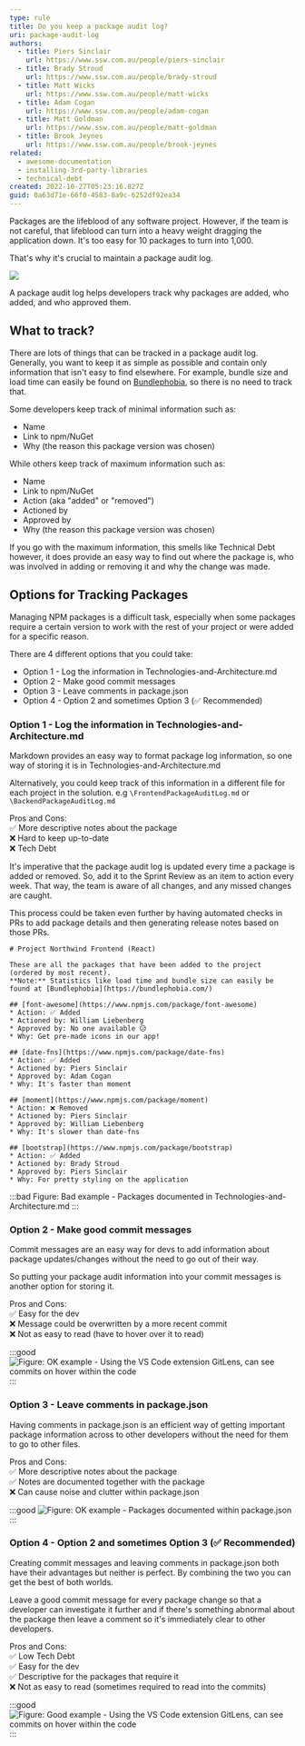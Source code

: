 ```yaml
---
type: rule
title: Do you keep a package audit log?
uri: package-audit-log
authors:
  - title: Piers Sinclair
    url: https://www.ssw.com.au/people/piers-sinclair
  - title: Brady Stroud
    url: https://www.ssw.com.au/people/brady-stroud
  - title: Matt Wicks
    url: https://www.ssw.com.au/people/matt-wicks
  - title: Adam Cogan
    url: https://www.ssw.com.au/people/adam-cogan
  - title: Matt Goldman
    url: https://www.ssw.com.au/people/matt-goldman
  - title: Brook Jeynes
    url: https://www.ssw.com.au/people/brook-jeynes
related:
  - awesome-documentation
  - installing-3rd-party-libraries
  - technical-debt
created: 2022-10-27T05:23:16.827Z
guid: 0a63d71e-66f0-4583-8a9c-6252df92ea34
---
```

Packages are the lifeblood of any software project. However, if the team is not careful, that lifeblood can turn into a heavy weight dragging the application down. It's too easy for 10 packages to turn into 1,000.

That's why it's crucial to maintain a package audit log.

<!--endintro-->

![](3rd-party-check-logos.png)

A package audit log helps developers track why packages are added, who added, and who approved them.

## What to track?

There are lots of things that can be tracked in a package audit log. Generally, you want to keep it as simple as possible and contain only information that isn't easy to find elsewhere. For example, bundle size and load time can easily be found on [Bundlephobia](https://bundlephobia.com), so there is no need to track that.

Some developers keep track of minimal information such as:

* Name
* Link to npm/NuGet
* Why (the reason this package version was chosen)

While others keep track of maximum information such as:

* Name
* Link to npm/NuGet
* Action (aka "added" or "removed")
* Actioned by
* Approved by
* Why (the reason this package version was chosen)

If you go with the maximum information, this smells like Technical Debt however, it does provide an easy way to find out where the package is, who was involved in adding or removing it and why the change was made.

## Options for Tracking Packages

Managing NPM packages is a difficult task, especially when some packages require a certain version to work with the rest of your project or were added for a specific reason.

There are 4 different options that you could take:
- Option 1 - Log the information in Technologies-and-Architecture.md
- Option 2 - Make good commit messages
- Option 3 - Leave comments in package.json
- Option 4 - Option 2 and sometimes Option 3 (✅ Recommended)

### Option 1 - Log the information in Technologies-and-Architecture.md

Markdown provides an easy way to format package log information, so one way of storing it is in Technologies-and-Architecture.md

Alternatively, you could keep track of this information in a different file for each project in the solution. e.g `\FrontendPackageAuditLog.md` or `\BackendPackageAuditLog.md`

Pros and Cons:  
✅ More descriptive notes about the package  
❌ Hard to keep up-to-date  
❌ Tech Debt  

It's imperative that the package audit log is updated every time a package is added or removed. So, add it to the Sprint Review as an item to action every week. That way, the team is aware of all changes, and any missed changes are caught.

This process could be taken even further by having automated checks in PRs to add package details and then generating release notes based on those PRs.


```
# Project Northwind Frontend (React)

These are all the packages that have been added to the project (ordered by most recent).  
**Note:** Statistics like load time and bundle size can easily be found at [Bundlephobia](https://bundlephobia.com/)

## [font-awesome](https://www.npmjs.com/package/font-awesome)
* Action: ✅ Added
* Actioned by: William Liebenberg
* Approved by: No one available 😥
* Why: Get pre-made icons in our app!

## [date-fns](https://www.npmjs.com/package/date-fns)
* Action: ✅ Added
* Actioned by: Piers Sinclair
* Approved by: Adam Cogan
* Why: It's faster than moment

## [moment](https://www.npmjs.com/package/moment)
* Action: ❌ Removed
* Actioned by: Piers Sinclair
* Approved by: William Liebenberg
* Why: It's slower than date-fns

## [bootstrap](https://www.npmjs.com/package/bootstrap)
* Action: ✅ Added
* Actioned by: Brady Stroud
* Approved by: Piers Sinclair
* Why: For pretty styling on the application
```
:::bad
Figure: Bad example - Packages documented in Technologies-and-Architecture.md
:::

### Option 2 - Make good commit messages

Commit messages are an easy way for devs to add information about package updates/changes without the need to go out of their way.

So putting your package audit information into your commit messages is another option for storing it.

Pros and Cons:  
✅ Easy for the dev   
❌ Message could be overwritten by a more recent commit  
❌ Not as easy to read (have to hover over it to read)

:::good
![Figure: OK example - Using the VS Code extension GitLens, can see commits on hover within the code](screen-shot-2022-12-15-at-09.33.31.png)
:::

### Option 3 - Leave comments in package.json

Having comments in package.json is an efficient way of getting important package information across to other developers without the need for them to go to other files.

Pros and Cons:  
✅ More descriptive notes about the package  
✅ Notes are documented together with the package  
❌ Can cause noise and clutter within package.json

:::good
![Figure: OK example - Packages documented within package.json](screen-shot-2022-12-15-at-08.47.09.png)
:::

### Option 4 - Option 2 and sometimes Option 3 (✅ Recommended)

Creating commit messages and leaving comments in package.json both have their advantages but neither is perfect. By combining the two you can get the best of both worlds.

Leave a good commit message for every package change so that a developer can investigate it further and if there's something abnormal about the package then leave a comment so it's immediately clear to other developers.

Pros and Cons:  
✅ Low Tech Debt  
✅ Easy for the dev   
✅ Descriptive for the packages that require it  
❌ Not as easy to read (sometimes required to read into the commits)

:::good
![Figure: Good example - Using the VS Code extension GitLens, can see commits on hover within the code](screen-shot-2022-12-15-at-09.43.58.png)
::: 



